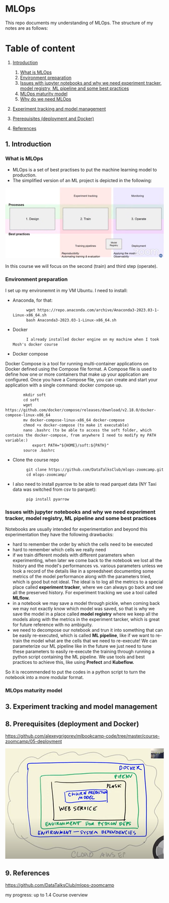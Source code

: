 # MLOps

This repo documents my understanding of MLOps. The structure of my notes are as follows:

# Table of content

1. [Introduction](#1)
    1. [What is MLOps](#2)
    2. [Environment preparation](#3)
    3. [Issues with jupyter notebooks and why we need experiment tracker, model registry, ML pipeline and some best practices](#4)
    4. [MLOps maturity model](#5)
    5. [Why do we need MLOps](#6)

2. [Experiment tracking and model management](#6)


8. [Prerequisites (deployment and Docker)](#12)
9. [References](#13)


<a name="1"></a>
## 1. Introduction

<a name="2"></b>
### What is MLOps

+ MLOps is a set of best practises to put the machine learning model to production. 
+ The simplified version of an ML project is depicted in the following:

![](https://github.com/DanialArab/images/blob/main/MLOPS/ML%20project%20steps.png?raw=true)

In this course we will focus on the second (train) and third step (operate). 

<a name="3"></b>
### Environment preparation

I set up my environemnt in my VM Ubuntu. I need to install:
+ Anaconda, for that:

            wget https://repo.anaconda.com/archive/Anaconda3-2023.03-1-Linux-x86_64.sh
            bash Anaconda3-2023.03-1-Linux-x86_64.sh
        
+ Docker

            I already installed docker engine on my machine when I took Mosh's docker course
        
+ Docker compose 

Docker Compose is a tool for running multi-container applications on Docker defined using the Compose file format. A Compose file is used to define how one or more containers that make up your application are configured. Once you have a Compose file, you can create and start your application with a single command: docker compose up.

            mkdir soft
            cd soft
            wget https://github.com/docker/compose/releases/download/v2.18.0/docker-compose-linux-x86_64
            mv docker-compose-linux-x86_64 docker-compose
            chmod +x docker-compose (to make it executable)
            nano .bashrc (to be able to access the soft folder, which contains the docker-compose, from anywhere I need to modify my PATH variable:)
                export PATH="${HOME}/soft:${PATH}"
            source .bashrc

+ Clone the course repo 

            git clone https://github.com/DataTalksClub/mlops-zoomcamp.git
            cd mlops-zoomcamp/
            
+ I also need to install pyarrow to be able to read parquet data (NY Taxi data was switched from csv to parquet):

            pip install pyarrow

<a name="4"></a>
### Issues with jupyter notebooks and why we need experiment tracker, model registry, ML pipeline and some best practices

Notebooks are usually intended for experimentation and beyond this experimentation they have the following drawbacks:

+ hard to remember the order by which the cells need to be executed
+ hard to remember which cells we really need 
+ if we train different models with different parameters when experimenting, when later we come back to the notebook we lost all the history and the model's performances vs. various parameters unless we took a record of the details like in a spreedsheet documenting some metrics of the model performance along with the parameters tried, which is good but not ideal. The ideal is to log all the metrics to a special place called **experiment tracker**, where we can always go back and see all the preserved history. For experiment tracking we use a tool called **MLflow.**
+ in a notebook we may save a model through pickle, when coming back we may not exactly know which model was saved, so that is why we save the model in a place called **model registry** where we keep all the models along with the metrics in the experiment tarcker, which is great for future reference with no ambiguity.
+ we need to decompose our notebook and trun it into something that can be easily re-executed, which is called **ML pipeline**, like if we want to re-train the model what are the cells that we need to re-execute! We can parameterize our ML pipeline like in the future we just need to tune these parameters to easily re-execute the training through running a python script containing the ML pipeline. We use tools and best practices to achieve this, like using **Prefect** and **Kubeflow.** 

So it is recommended to put the codes in a python script to turn the notebook into a more modular format. 

<a name="5"></a>
### MLOps maturity model

<a name="6"></a>
## 3. Experiment tracking and model management

<a name="8"></a>
## 8. Prerequisites (deployment and Docker)

https://github.com/alexeygrigorev/mlbookcamp-code/tree/master/course-zoomcamp/05-deployment

![](https://raw.githubusercontent.com/DanialArab/images/main/MLOPS/Deployment.PNG)

<a name="9"></a>
## 9. References

https://github.com/DataTalksClub/mlops-zoomcamp


my progress: up to 1.4 Course overview
